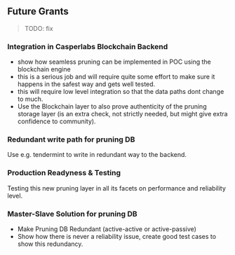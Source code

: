 ## Future Grants

>TODO: fix

### Integration in Casperlabs Blockchain Backend

- show how seamless pruning can be implemented in POC using the blockchain engine
- this is a serious job and will require quite some effort to make sure it happens in the safest way and gets well tested.
- this will require low level integration so that the data paths dont change to much.
- Use the Blockchain layer to also prove authenticity of the pruning storage layer (is an extra check, not strictly needed, but might give extra confidence to community).

### Redundant write path for pruning DB

Use e.g. tendermint to write in redundant way to the backend.

### Production Readyness & Testing

Testing this new pruning layer in all its facets on performance and reliability level.

### Master-Slave Solution for pruning DB

- Make Pruning DB Redundant (active-active or active-passive)
- Show how there is never a reliability issue, create good test cases to show this redundancy.